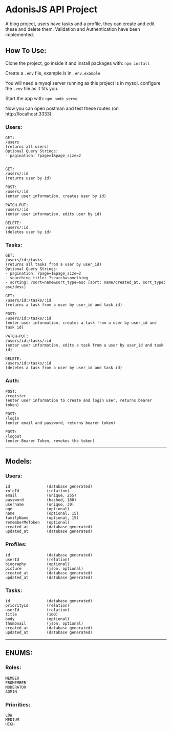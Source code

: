 # AdonisJS API Project

A blog project, users have tasks and a profile, they can create and edit these and delete them.
Validation and Authentication have been implemented.

## How To Use:

Clone the project, go inside it and install packages with: ` npm install `

Create a `.env` file, example is in ` .env.example `

You will need a mysql server running as this project is in mysql. configure the `.env` file as it fits you.

Start the app with: ` npm node serve `

Now you can open postman and test these routes (on http://localhost:3333):

### Users:
```
GET:
/users
(returns all users)
Optional Query Strings:
- pagination: ?page=1&page_size=2


GET:
/users/:id
(returns user by id)

POST:
/users/:id
(enter user information, creates user by id)

PATCH-PUT:
/users/:id
(enter user information, edits user by id)

DELETE:
/users/:id
(deletes user by id)
```
### Tasks:
```
GET:
/users/id:/tasks
(returns all tasks from a user by user_id)
Optional Query Strings:
- pagination: ?page=1&page_size=2
- searching title: ?search=something
- sorting: ?sort=name&sort_type=asc [sort: name/created_at, sort_type: asc/desc]

GET:
/users/id:/tasks/:id
(returns a task from a user by user_id and task id)

POST:
/users/id:/tasks/:id
(enter user information, creates a task from a user by user_id and task id)

PATCH-PUT:
/users/id:/tasks/:id
(enter user information, edits a task from a user by user_id and task id)

DELETE:
/users/id:/tasks/:id
(deletes a task from a user by user_id and task id)
```
### Auth:
```
POST:
/register
(enter user information to create and login user, returns bearer token)

POST:
/login
(enter email and password, returns bearer token)

POST:
/logout
(enter Bearer Token, revokes the token)
```

<hr>

## Models:

### Users:
```
id                (database generated)
roleId            (relation)
email             (unique, 255)
password          (hashed, 180)
username          (unique, 30)
age               (optional)
name              (optional, 15)
familyName        (optional, 15)
rememberMeToken   (optional)
created_at        (database generated)
updated_at        (database generated)
```

### Profiles:
```
id                (database generated)
userId            (relation)
biography         (optional)
picture           (json, optional)
created_at        (database generated)
updated_at        (database generated)
```

### Tasks:
```
id                (database generated)
priorityId        (relation)
userId            (relation)
title             (100)
body              (optional)
thumbnail         (json, optional)
created_at        (database generated)
updated_at        (database generated)
```

<hr>

## ENUMS:

### Roles:
```
MEMBER
PROMEMBER
MODERATOR
ADMIN
```
### Priorities:
```
LOW
MEDIUM
HIGH
```
